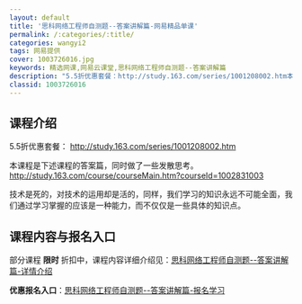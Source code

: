 ```yaml
---
layout: default
title: '思科网络工程师自测题--答案讲解篇-网易精品单课'
permalink: /:categories/:title/
categories: wangyi2
tags: 网易提供
cover: 1003726016.jpg
keywords: 精选网课,网易云课堂,思科网络工程师自测题--答案讲解篇
description: "5.5折优惠套餐：http://study.163.com/series/1001208002.htm本课程是下述课程的答案篇，同时做了一些发散思考。http://study.163.com"
classid: 1003726016
---
```


## 课程介绍

5.5折优惠套餐：
http://study.163.com/series/1001208002.htm

本课程是下述课程的答案篇，同时做了一些发散思考。
http://study.163.com/course/courseMain.htm?courseId=1002831003

技术是死的，对技术的运用却是活的，同样，我们学习的知识永远不可能全面，我们通过学习掌握的应该是一种能力，而不仅仅是一些具体的知识点。

## 课程内容与报名入口

部分课程 **限时** 折扣中，课程内容详细介绍见：[思科网络工程师自测题--答案讲解篇-详情介绍](https://study.163.com/course/introduction/1003726016.htm?share=1&shareId=1025206652&utm_campaign=share&utm_medium=iphoneShare&utm_source=&utm_u=1025206652)

**优惠报名入口**：[思科网络工程师自测题--答案讲解篇-报名学习](https://study.163.com/course/introduction/1003726016.htm?share=1&shareId=1025206652&utm_campaign=share&utm_medium=iphoneShare&utm_source=&utm_u=1025206652)


